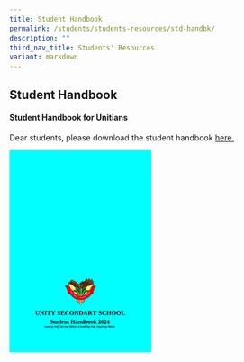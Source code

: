 ```yaml
---
title: Student Handbook
permalink: /students/students-resources/std-handbk/
description: ""
third_nav_title: Students' Resources
variant: markdown
---
```

## Student Handbook 

#### Student Handbook for Unitians

Dear students, please download the student handbook [here.](/files/e_Student_Handbook_2024__updated_.pdf)

<p><a href="/files/e_Student_Handbook_2024__updated_.pdf">
<img style="width:50%" src="/images/handbook2024.jpg">
</a></p>